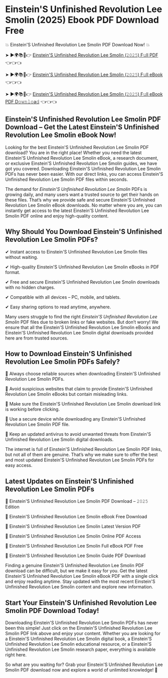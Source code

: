 # Einstein'S Unfinished Revolution Lee Smolin (2025) Ebook PDF Download Free

💥 Einstein'S Unfinished Revolution Lee Smolin PDF Download Now! 💥

➤ ►🌍📚📱👉 [Einstein'S Unfinished Revolution Lee Smolin (𝟸𝟶𝟸𝟻) F𝚞ll PDF](https://getpdf.xyz/einsteins-unfinished-revolution-lee-smolin) 👈👈👈


➤ ►🌍📚📱👉 [Einstein'S Unfinished Revolution Lee Smolin (𝟸𝟶𝟸𝟻) F𝚞ll eBook](https://getpdf.xyz/einsteins-unfinished-revolution-lee-smolin) 👈👈👈


➤ ►🌍📚📱👉 [Einstein'S Unfinished Revolution Lee Smolin (𝟸𝟶𝟸𝟻) F𝚞ll eBook PDF D𝚘𝚠𝚗𝚕𝚘a𝚍](https://getpdf.xyz/einsteins-unfinished-revolution-lee-smolin) 👈👈👈


## Einstein'S Unfinished Revolution Lee Smolin PDF Download – Get the Latest Einstein'S Unfinished Revolution Lee Smolin eBook Now!

Looking for the best Einstein'S Unfinished Revolution Lee Smolin PDF download? You are in the right place! Whether you need the latest Einstein'S Unfinished Revolution Lee Smolin eBook, a research document, or exclusive Einstein'S Unfinished Revolution Lee Smolin guides, we have got you covered. Downloading Einstein'S Unfinished Revolution Lee Smolin PDFs has never been easier. With our direct links, you can access Einstein'S Unfinished Revolution Lee Smolin PDF files within seconds.

The demand for *Einstein'S Unfinished Revolution Lee Smolin* PDFs is growing daily, and many users want a trusted source to get their hands on these files. That’s why we provide safe and secure Einstein'S Unfinished Revolution Lee Smolin eBook downloads. No matter where you are, you can instantly get access to the latest Einstein'S Unfinished Revolution Lee Smolin PDF online and enjoy high-quality content.

## Why Should You Download Einstein'S Unfinished Revolution Lee Smolin PDFs?

✔ Instant access to Einstein'S Unfinished Revolution Lee Smolin files without waiting.

✔ High-quality Einstein'S Unfinished Revolution Lee Smolin eBooks in PDF format.

✔ Free and secure Einstein'S Unfinished Revolution Lee Smolin downloads with no hidden charges.

✔ Compatible with all devices – PC, mobile, and tablets.

✔ Easy sharing options to read anytime, anywhere.

Many users struggle to find the right *Einstein'S Unfinished Revolution Lee Smolin* PDF files due to broken links or fake websites. But don’t worry! We ensure that all the Einstein'S Unfinished Revolution Lee Smolin eBooks and Einstein'S Unfinished Revolution Lee Smolin digital downloads provided here are from trusted sources.

## How to Download Einstein'S Unfinished Revolution Lee Smolin PDFs Safely?

📌 Always choose reliable sources when downloading Einstein'S Unfinished Revolution Lee Smolin PDFs.

📌 Avoid suspicious websites that claim to provide Einstein'S Unfinished Revolution Lee Smolin eBooks but contain misleading links.

📌 Make sure the Einstein'S Unfinished Revolution Lee Smolin download link is working before clicking.

📌 Use a secure device while downloading any Einstein'S Unfinished Revolution Lee Smolin PDF file.

📌 Keep an updated antivirus to avoid unwanted threats from Einstein'S Unfinished Revolution Lee Smolin digital downloads.

The internet is full of Einstein'S Unfinished Revolution Lee Smolin PDF links, but not all of them are genuine. That’s why we make sure to offer the best and most updated Einstein'S Unfinished Revolution Lee Smolin PDFs for easy access.

## Latest Updates on Einstein'S Unfinished Revolution Lee Smolin PDFs

🔹 Einstein'S Unfinished Revolution Lee Smolin PDF Download – 𝟸𝟶𝟸𝟻 Edition

🔹 Einstein'S Unfinished Revolution Lee Smolin eBook Free Download

🔹 Einstein'S Unfinished Revolution Lee Smolin Latest Version PDF

🔹 Einstein'S Unfinished Revolution Lee Smolin Online PDF Access

🔹 Einstein'S Unfinished Revolution Lee Smolin Full eBook PDF Free

🔹 Einstein'S Unfinished Revolution Lee Smolin Guide PDF Download

Finding a genuine Einstein'S Unfinished Revolution Lee Smolin PDF download can be difficult, but we make it easy for you. Get the latest Einstein'S Unfinished Revolution Lee Smolin eBook PDF with a single click and enjoy reading anytime. Stay updated with the most recent Einstein'S Unfinished Revolution Lee Smolin content and explore new information.

## Start Your Einstein'S Unfinished Revolution Lee Smolin PDF Download Today!

Downloading Einstein'S Unfinished Revolution Lee Smolin PDFs has never been this simple! Just click on the Einstein'S Unfinished Revolution Lee Smolin PDF link above and enjoy your content. Whether you are looking for a Einstein'S Unfinished Revolution Lee Smolin digital book, a Einstein'S Unfinished Revolution Lee Smolin educational resource, or a Einstein'S Unfinished Revolution Lee Smolin research paper, everything is available right here.

So what are you waiting for? Grab your Einstein'S Unfinished Revolution Lee Smolin PDF download now and explore a world of unlimited knowledge! 🚀